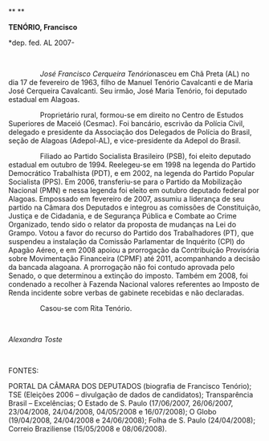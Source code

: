 ** **

**TENÓRIO, Francisco**

\*dep. fed. AL 2007-

 

                *José Francisco Cerqueira Tenório*nasceu em Chã Preta
(AL) no dia 17 de fevereiro de 1963, filho de Manuel Tenório Cavalcanti
e de Maria José Cerqueira Cavalcanti. Seu irmão, José Maria Tenório, foi
deputado estadual em Alagoas.

                Proprietário rural, formou-se em direito no Centro de
Estudos Superiores de Maceió (Cesmac). Foi bancário, escrivão da Polícia
Civil, delegado e presidente da Associação dos Delegados de Polícia do
Brasil, seção de Alagoas (Adepol-AL), e vice-presidente da Adepol do
Brasil.

                Filiado ao Partido Socialista Brasileiro (PSB), foi
eleito deputado estadual em outubro de 1994. Reelegeu-se em 1998 na
legenda do Partido Democrático Trabalhista (PDT), e em 2002, na legenda
do Partido Popular Socialista (PPS). Em 2006, transferiu-se para o
Partido da Mobilização Nacional (PMN) e nessa legenda foi eleito em
outubro deputado federal por Alagoas. Empossado em fevereiro de 2007,
assumiu a liderança de seu partido na Câmara dos Deputados e integrou as
comissões de Constituição, Justiça e de Cidadania, e de Segurança
Pública e Combate ao Crime Organizado, tendo sido o relator da proposta
de mudanças na Lei do Grampo. Votou a favor do recurso do Partido dos
Trabalhadores (PT), que suspendeu a instalação da Comissão Parlamentar
de Inquérito (CPI) do Apagão Aéreo, e em 2008 apoiou a prorrogação da
Contribuição Provisória sobre Movimentação Financeira (CPMF) até 2011,
acompanhando a decisão da bancada alagoana. A prorrogação não foi
contudo aprovada pelo Senado, o que determinou a extinção do imposto.
Também em 2008, foi condenado a recolher à Fazenda Nacional valores
referentes ao Imposto de Renda incidente sobre verbas de gabinete
recebidas e não declaradas.

                Casou-se com Rita Tenório.

 

*Alexandra Toste*

 

FONTES:

PORTAL DA CÂMARA DOS DEPUTADOS (biografia de Francisco Tenório); TSE
(Eleições 2006 – divulgação de dados de candidatos); Transparência
Brasil – Excelências; O Estado de S. Paulo (17/06/2007, 26/06/2007,
23/04/2008, 24/04/2008, 04/05/2008 e 16/07/2008); O Globo (19/04/2008,
24/04/2008 e 24/06/2008); Folha de S. Paulo (24/04/2008); Correio
Braziliense (15/05/2008 e 08/06/2008).
